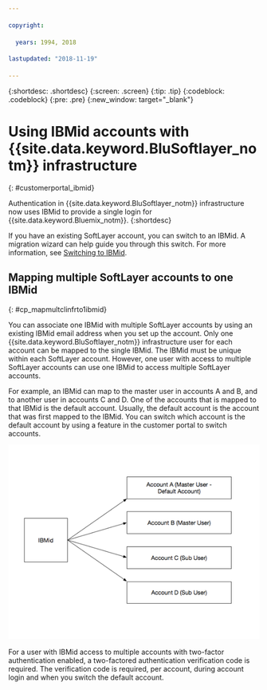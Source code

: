 ```yaml
---

copyright:

  years: 1994, 2018

lastupdated: "2018-11-19"

---
```


{:shortdesc: .shortdesc}
{:screen: .screen}
{:tip: .tip}
{:codeblock: .codeblock}
{:pre: .pre}
{:new_window: target="_blank"}

# Using IBMid accounts with {{site.data.keyword.BluSoftlayer_notm}} infrastructure
{: #customerportal_ibmid}

Authentication in {{site.data.keyword.BluSoftlayer_notm}} infrastructure now uses IBMid to provide a single login for {{site.data.keyword.Bluemix_notm}}.
{:shortdesc}

If you have an existing SoftLayer account, you can switch to an IBMid. A migration wizard can help guide you through this switch. For more information, see [Switching to IBMid](/docs/account/softlayerlink.html#switching-to-ibmid).

## Mapping multiple SoftLayer accounts to one IBMid
{: #cp_mapmultclinfrto1ibmid}

You can associate one IBMid with multiple SoftLayer accounts by using an existing IBMid email address when you set up the account. Only one {{site.data.keyword.BluSoftlayer_notm}} infrastructure user for each account can be mapped to the single IBMid. The IBMid must be unique within each SoftLayer account. However, one user with access to multiple SoftLayer accounts can use one IBMid to access multiple SoftLayer accounts.

For example, an IBMid can map to the master user in accounts A and B, and to another user in accounts C and D. One of the accounts that is mapped to that IBMid is the default account. Usually, the default account is the account that was first mapped to the IBMid. You can switch which account is the default account by using a feature in the customer portal to switch accounts.

![Multiple SoftLayer accounts to one IBMid](images/ibmid-image.png)

For a user with IBMid access to multiple accounts with two-factor authentication enabled, a two-factored authentication verification code is required. The verification code is required, per account, during account login and when you switch the default account.
